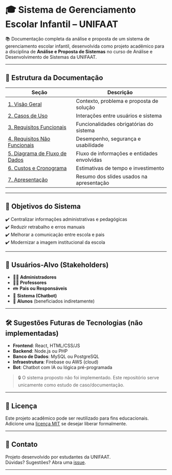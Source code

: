 # 🎓 Sistema de Gerenciamento Escolar Infantil – UNIFAAT

📚 Documentação completa da análise e proposta de um sistema de gerenciamento escolar infantil, desenvolvida como projeto acadêmico para a disciplina de **Análise e Proposta de Sistemas** no curso de Análise e Desenvolvimento de Sistemas da UNIFAAT.

---

## 📂 Estrutura da Documentação

| Seção | Descrição |
|-------|-----------|
| [1. Visão Geral](docs/01-visao-geral.md) | Contexto, problema e proposta de solução |
| [2. Casos de Uso](docs/02-casos-de-uso.md) | Interações entre usuários e sistema |
| [3. Requisitos Funcionais](docs/03-requisitos-funcionais.md) | Funcionalidades obrigatórias do sistema |
| [4. Requisitos Não Funcionais](docs/04-requisitos-nao-funcionais.md) | Desempenho, segurança e usabilidade |
| [5. Diagrama de Fluxo de Dados](docs/05-diagrama-dfd.md) | Fluxo de informações e entidades envolvidas |
| [6. Custos e Cronograma](docs/06-custos-e-cronograma.md) | Estimativas de tempo e investimento |
| [7. Apresentação](docs/07-apresentacao.md) | Resumo dos slides usados na apresentação |

---

## 🎯 Objetivos do Sistema

✔️ Centralizar informações administrativas e pedagógicas  
✔️ Reduzir retrabalho e erros manuais  
✔️ Melhorar a comunicação entre escola e pais  
✔️ Modernizar a imagem institucional da escola

---

## 👥 Usuários-Alvo (Stakeholders)

- 🧑‍💼 **Administradores**
- 👨‍🏫 **Professores**
- 👪 **Pais ou Responsáveis**
- 🤖 **Sistema (Chatbot)**
- 🧒 **Alunos** (beneficiados indiretamente)

---

## 🛠️ Sugestões Futuras de Tecnologias (não implementadas)

- **Frontend**: React, HTML/CSS/JS  
- **Backend**: Node.js ou PHP  
- **Banco de Dados**: MySQL ou PostgreSQL  
- **Infraestrutura**: Firebase ou AWS (cloud)  
- **Bot**: Chatbot com IA ou lógica pré-programada

> 🔒 O sistema proposto não foi implementado. Este repositório serve unicamente como estudo de caso/documentação.

---

## 📝 Licença

Este projeto acadêmico pode ser reutilizado para fins educacionais. Adicione uma [licença MIT](https://choosealicense.com/licenses/mit/) se desejar liberar formalmente.

---

## 🤝 Contato

Projeto desenvolvido por estudantes da UNIFAAT.  
Dúvidas? Sugestões? Abra uma [issue](https://github.com/seu-usuario/seu-repositorio/issues).

---

